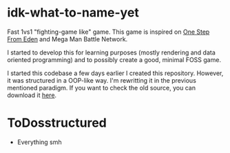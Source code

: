 # idk-what-to-name-yet

Fast 1vs1 "fighting-game like" game. This game is inspired on [One Step From Eden](https://store.steampowered.com/app/960690/One_Step_From_Eden/) and Mega Man Battle Network.

I started to develop this for learning purposes (mostly rendering and data oriented programming) and to possibly create a good, minimal FOSS game.

I started this codebase a few days earlier I created this repository. However, it was structured in a OOP-like way. I'm rewritting it in the previous mentioned paradigm. If you want to check the old source, you can download it [here](https://cdn.discordapp.com/attachments/944308156182429726/1073345107413184562/src.zip).


# ToDosstructured 

- Everything smh